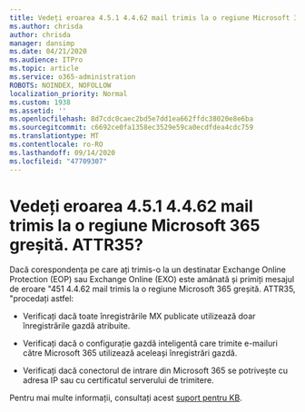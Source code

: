 ```yaml
---
title: Vedeți eroarea 4.5.1 4.4.62 mail trimis la o regiune Microsoft 365 greșită. ATTR35?
ms.author: chrisda
author: chrisda
manager: dansimp
ms.date: 04/21/2020
ms.audience: ITPro
ms.topic: article
ms.service: o365-administration
ROBOTS: NOINDEX, NOFOLLOW
localization_priority: Normal
ms.custom: 1938
ms.assetid: ''
ms.openlocfilehash: 8d7cdc0caec2bd5e7dd1ea662ffdc38020e8e6ba
ms.sourcegitcommit: c6692ce0fa1358ec3529e59ca0ecdfdea4cdc759
ms.translationtype: MT
ms.contentlocale: ro-RO
ms.lasthandoff: 09/14/2020
ms.locfileid: "47709307"
---
```

# <a name="are-you-seeing-error-451-4462-mail-sent-to-the-wrong-microsoft-365-region-attr35"></a>Vedeți eroarea 4.5.1 4.4.62 mail trimis la o regiune Microsoft 365 greșită. ATTR35?

Dacă corespondența pe care ați trimis-o la un destinatar Exchange Online Protection (EOP) sau Exchange Online (EXO) este amânată și primiți mesajul de eroare "451 4.4.62 mail trimis la o regiune Microsoft 365 greșită. ATTR35, "procedați astfel:

- Verificați dacă toate înregistrările MX publicate utilizează doar înregistrările gazdă atribuite.

- Verificați dacă o configurație gazdă inteligentă care trimite e-mailuri către Microsoft 365 utilizează aceleași înregistrări gazdă.

- Verificați dacă conectorul de intrare din Microsoft 365 se potrivește cu adresa IP sau cu certificatul serverului de trimitere.

Pentru mai multe informații, consultați acest [suport pentru KB](https://support.microsoft.com/help/4057301/attr35-response-code-when-mail-is-sent-to-eop-exo).
